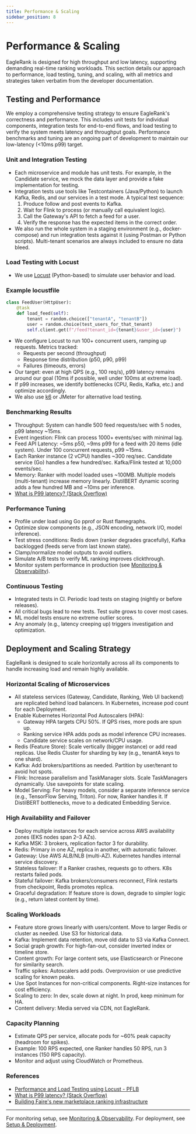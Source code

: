 ```yaml
---
title: Performance & Scaling
sidebar_position: 8
---
```


# Performance & Scaling

EagleRank is designed for high throughput and low latency, supporting demanding real-time ranking workloads. This section details our approach to performance, load testing, tuning, and scaling, with all metrics and strategies taken verbatim from the developer documentation.

## Testing and Performance
We employ a comprehensive testing strategy to ensure EagleRank's correctness and performance. This includes unit tests for individual components, integration tests for end-to-end flows, and load testing to verify the system meets latency and throughput goals. Performance benchmarks and tuning are an ongoing part of development to maintain our low-latency (&lt;10ms p99) target.

### Unit and Integration Testing
- Each microservice and module has unit tests. For example, in the Candidate service, we mock the data layer and provide a fake implementation for testing.
- Integration tests use tools like Testcontainers (Java/Python) to launch Kafka, Redis, and our services in a test mode. A typical test sequence:
  1. Produce follow and post events to Kafka.
  2. Wait for Flink to process (or manually call equivalent logic).
  3. Call the Gateway's API to fetch a feed for a user.
  4. Verify the response has the expected items in the correct order.
- We also run the whole system in a staging environment (e.g., docker-compose) and run integration tests against it (using Postman or Python scripts). Multi-tenant scenarios are always included to ensure no data bleed.

### Load Testing with Locust
- We use [Locust](https://pflb.us/blog/load-testing-using-locust/) (Python-based) to simulate user behavior and load.

### Example locustfile

```python
class FeedUser(HttpUser):
    @task
    def load_feed(self):
        tenant = random.choice(["tenantA", "tenantB"])
        user = random.choice(test_users_for_that_tenant)
        self.client.get(f"/feed?tenant_id={tenant}&user_id={user}")
```
- We configure Locust to run 100+ concurrent users, ramping up requests. Metrics tracked:
  - Requests per second (throughput)
  - Response time distribution (p50, p90, p99)
  - Failures (timeouts, errors)
- Our target: even at high QPS (e.g., 100 req/s), p99 latency remains around our goal (10ms if possible, well under 100ms at extreme load).
- If p99 increases, we identify bottlenecks (CPU, Redis, Kafka, etc.) and optimize accordingly.
- We also use [k6](https://k6.io/) or JMeter for alternative load testing.

### Benchmarking Results
- Throughput: System can handle 500 feed requests/sec with 5 nodes, p99 latency ~15ms.
- Event ingestion: Flink can process 1000+ events/sec with minimal lag.
- Feed API Latency: ~5ms p50, ~9ms p99 for a feed with 20 items (idle system). Under 100 concurrent requests, p99 ~15ms.
- Each Ranker instance (2 vCPU) handles ~300 req/sec. Candidate service (Go) handles a few hundred/sec. Kafka/Flink tested at 10,000 events/sec.
- Memory: Ranker with model loaded uses ~100MB. Multiple models (multi-tenant) increase memory linearly. DistilBERT dynamic scoring adds a few hundred MB and ~10ms per inference.
- [What is P99 latency? (Stack Overflow)](https://stackoverflow.com/questions/12808934/what-is-p99-latency)

### Performance Tuning
- Profile under load using Go pprof or Rust flamegraphs.
- Optimize slow components (e.g., JSON encoding, network I/O, model inference).
- Test stress conditions: Redis down (ranker degrades gracefully), Kafka backlogged (feeds serve from last known state).
- Clamp/normalize model outputs to avoid outliers.
- Simulate A/B tests to verify ML ranking improves clickthrough.
- Monitor system performance in production (see [Monitoring & Observability](monitoring.md)).

### Continuous Testing
- Integrated tests in CI. Periodic load tests on staging (nightly or before releases).
- All critical bugs lead to new tests. Test suite grows to cover most cases.
- ML model tests ensure no extreme outlier scores.
- Any anomaly (e.g., latency creeping up) triggers investigation and optimization.

## Deployment and Scaling Strategy
EagleRank is designed to scale horizontally across all its components to handle increasing load and remain highly available.

### Horizontal Scaling of Microservices
- All stateless services (Gateway, Candidate, Ranking, Web UI backend) are replicated behind load balancers. In Kubernetes, increase pod count for each Deployment.
- Enable Kubernetes Horizontal Pod Autoscalers (HPA):
  - Gateway HPA targets CPU 50%. If QPS rises, more pods are spun up.
  - Ranking service HPA adds pods as model inference CPU increases.
  - Candidate service scales on network/CPU usage.
- Redis (Feature Store): Scale vertically (bigger instance) or add read replicas. Use Redis Cluster for sharding by key (e.g., tenantA keys to one shard).
- Kafka: Add brokers/partitions as needed. Partition by user/tenant to avoid hot spots.
- Flink: Increase parallelism and TaskManager slots. Scale TaskManagers dynamically. Use savepoints for state scaling.
- Model Serving: For heavy models, consider a separate inference service (e.g., TensorFlow Serving, Triton). For now, Ranker handles it. If DistilBERT bottlenecks, move to a dedicated Embedding Service.

### High Availability and Failover
- Deploy multiple instances for each service across AWS availability zones (EKS nodes span 2–3 AZs).
- Kafka MSK: 3 brokers, replication factor 3 for durability.
- Redis: Primary in one AZ, replica in another, with automatic failover.
- Gateway: Use AWS ALB/NLB (multi-AZ). Kubernetes handles internal service discovery.
- Stateless failover: If a Ranker crashes, requests go to others. K8s restarts failed pods.
- Stateful failover: Kafka brokers/consumers reconnect, Flink restarts from checkpoint, Redis promotes replica.
- Graceful degradation: If feature store is down, degrade to simpler logic (e.g., return latest content by time).

### Scaling Workloads
- Feature store grows linearly with users/content. Move to larger Redis or cluster as needed. Use S3 for historical data.
- Kafka: Implement data retention, move old data to S3 via Kafka Connect.
- Social graph growth: For high-fan-out, consider inverted index or timeline store.
- Content growth: For large content sets, use Elasticsearch or Pinecone for similarity search.
- Traffic spikes: Autoscalers add pods. Overprovision or use predictive scaling for known peaks.
- Use Spot Instances for non-critical components. Right-size instances for cost efficiency.
- Scaling to zero: In dev, scale down at night. In prod, keep minimum for HA.
- Content delivery: Media served via CDN, not EagleRank.

### Capacity Planning
- Estimate QPS per service, allocate pods for ~60% peak capacity (headroom for spikes).
- Example: 100 RPS expected, one Ranker handles 50 RPS, run 3 instances (150 RPS capacity).
- Monitor and adjust using CloudWatch or Prometheus.

### References
- [Performance and Load Testing using Locust - PFLB](https://pflb.us/blog/load-testing-using-locust/)
- [What is P99 latency? (Stack Overflow)](https://stackoverflow.com/questions/12808934/what-is-p99-latency)
- [Building Faire's new marketplace ranking infrastructure](https://craft.faire.com/building-faires-new-marketplace-ranking-infrastructurea53bf938aba0)

---

For monitoring setup, see [Monitoring & Observability](monitoring.md). For deployment, see [Setup & Deployment](setup.md). 